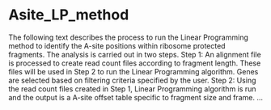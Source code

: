 # Asite_LP_method
The following text describes the process to run the Linear Programming method to identify the A-site positions within ribosome protected fragments. 
The analysis is carried out in two steps. 
Step 1: An alignment file is processed to create read count files according to fragment length. These files will be used in Step 2 to run the Linear Programming algorithm. Genes are selected based on filtering criteria specified by the user.
Step 2: Using the read count files created in Step 1, Linear Programming algorithm is run and the output is a A-site offset table specific to fragment size and frame. 
...

